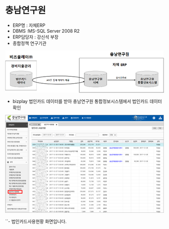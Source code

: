 # 충남연구원

 - ERP명 : 자체ERP  
 - DBMS :MS-SQL Server 2008 R2  
 - ERP담당자 : 강신석 부장  
 - 종합정책 연구기관

![\[&#xADF8;&#xB9BC;1\] &#xAD6C;&#xC131;&#xB3C4;](../../../../.gitbook/assets/image%20%28122%29.png)

 - bizplay 법인카드 데이터를 받아 충남연구원 통합정보시스템에서 법인카드 데이터 확인

![\[&#xADF8;&#xB9BC;2\] &#xBC95;&#xC778;&#xCE74;&#xB4DC;&#xC0AC;&#xC6A9;&#xD611;&#xD669;](../../../../.gitbook/assets/image%20%28143%29.png)

 ``- 법인카드사용현황 화면입니다.



